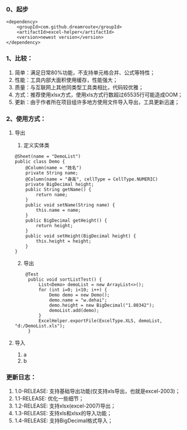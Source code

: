 ### 0、起步
```
<dependency>
    <groupId>com.github.dreamroute</groupId>
    <artifactId>excel-helper</artifactId>
    <version>newest version</version>
</dependency>
```

### 1、比较：
1. 简单：满足日常80%功能，不支持单元格合并、公式等特性；
1. 性能：工具内部大面积使用缓存，性能强大；
1. 质量：与互联网上其他同类型工具类相比，代码较优雅；
1. 方式：推荐使用xlsx方式，使用xls方式行数超过65535行可能造成OOM；
1. 更新：由于作者所在项目组许多地方使用文件导入导出，工具更新迅速；

### 2、使用方式：
1. 导出
   1. 定义实体类
    ```
    @Sheet(name = "DemoList")
    public class Demo {
        @Column(name = "姓名")
        private String name;
        @Column(name = "身高", cellType = CellType.NUMERIC)
        private BigDecimal height;
        public String getName() {
            return name;
        }
        public void setName(String name) {
            this.name = name;
        }
        public BigDecimal getHeight() {
            return height;
        }
        public void setHeight(BigDecimal height) {
            this.height = height;
        }
    }
    ```
    
   2. 导出
   ```
       @Test
        public void sortListTest() {
            List<Demo> demoList = new ArrayList<>();
            for (int i=0; i<10; i++) {
                Demo demo = new Demo();
                demo.name = "w.dehai";
                demo.height = new BigDecimal("1.80342");
                demoList.add(demo);
            }
            ExcelHelper.exportFile(ExcelType.XLS, demoList, "d:/DemoList.xls");
        }
   ```
1. 导入
   1. a
   2. b


### 更新日志：
1. 1.0-RELEASE: 支持基础导出功能(仅支持xls导出，也就是excel-2003)；
1. 1.1-RELEASE: 优化一些细节；
1. 1.2-RELEASE: 支持xlsx(excel-2007)导出；
1. 1.3-RELEASE: 支持xls和xlsx的导入功能；
1. 1.4-RELEASE: 支持BigDecimal格式导入；
